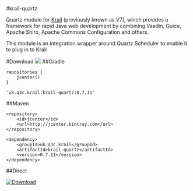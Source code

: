 #krail-quartz

Quartz module for [Krail](https://github.com/davidsowerby/krail) (previously known as V7), which provides a framework for rapid Java web development by combining Vaadin, Guice, Apache Shiro, Apache Commons Configuration and others.

This module is an integration wrapper around Quartz Scheduler to enable it to plug in to Krail


#Download
<a href='https://bintray.com/dsowerby/maven/krail-quartz/view?source=watch' alt='Get automatic notifications about new "krail-quartz" versions'><img src='https://www.bintray.com/docs/images/bintray_badge_color.png'></a>
##Gradle

```
repositories {
	jcenter()
}
```

```
'uk.q3c.krail:krail-quartz:0.7.11'
```
##Maven

```
<repository>
	<id>jcenter</id>
	<url>http://jcenter.bintray.com</url>
</repository>

```

```
<dependency>
	<groupId>uk.q3c.krail</groupId>
	<artifactId>krail-quartz</artifactId>
	<version>0.7.11</version>
</dependency>
```
##Direct

[ ![Download](https://api.bintray.com/packages/dsowerby/maven/krail-quartz/images/download.svg) ](https://bintray.com/dsowerby/maven/krail-quartz/_latestVersion)

